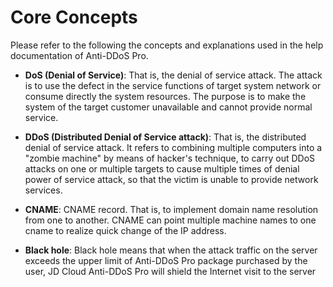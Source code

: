 # Core Concepts
Please refer to the following the concepts and explanations used in the help documentation of Anti-DDoS Pro.

- **DoS (Denial of Service)**: That is, the denial of service attack. The attack is to use the defect in the service functions of target system network or consume directly the system resources. The purpose is to make the system of the target customer unavailable and cannot provide normal service.

- **DDoS (Distributed Denial of Service attack)**: That is, the distributed denial of service attack. It refers to combining multiple computers into a "zombie machine" by means of hacker's technique, to carry out DDoS attacks on one or multiple targets to cause multiple times of denial power of service attack, so that the victim is unable to provide network services.

- **CNAME**: CNAME record. That is, to implement domain name resolution from one to another. CNAME can point multiple machine names to one cname to realize quick change of the IP address.

- **Black hole**: Black hole means that when the attack traffic on the server exceeds the upper limit of Anti-DDoS Pro package purchased by the user, JD Cloud Anti-DDoS Pro will shield the Internet visit to the server
